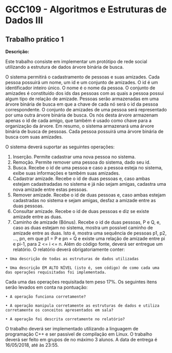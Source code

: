 # GCC109 - Algoritmos e Estruturas de Dados III
## Trabalho prático 1

<b> Descrição: </b>

Este trabalho consiste em implementar um protótipo de rede social utilizando a estrutura de dados árvore binária de busca.

O sistema permitirá o cadastramento de pessoas e suas amizades. Cada pessoa possuirá um nome, um id e um conjunto de amizades. O id é um identificador inteiro único. O nome é o nome da pessoa. O conjunto de amizades é constituído dos ids das pessoas com as quais a pessoa possui algum tipo de relação de amizade.
Pessoas serão armazenadas em uma árvore binária de busca em que a chave de cada nó será o id da pessoa correspondente. O conjunto de amizades de uma pessoa será representado por uma outra árvore binária de busca. Os nós desta árvore armazenam apenas o id de cada amigo, que também é usado como chave para a
organização da árvore.
Em resumo, o sistema armazenará uma árvore binária de busca de pessoas. Cada pessoa possuirá uma árvore binária de busca com suas amizades.

O sistema deverá suportar as seguintes operações:
  1. Inserção. Permite cadastrar uma nova pessoa no sistema.
  2. Remoção. Permite remover uma pessoa do sistema, dado seu id.
  3. Busca. Recebe o id de uma pessoa e caso a pessoa esteja no sistema, exibe suas informações e também suas amizades.
  4. Cadastrar amizade. Recebe o id de duas pessoas e, caso ambas estejam cadastradadas no sistema e já não sejam amigas, cadastra uma nova amizade entre estas pessoas. 
  5. Remover amizade. Recebe o id de duas pessoas e, caso ambas estejam cadastradas no sistema e sejam amigas, desfaz a amizade entre as duas pessoas.
  6. Consultar amizade. Recebe o id de duas pessoas e diz se existe amizade entre as duas.
  7. Caminho de amizade (Bônus). Recebe o id de duas pessoas, P e Q, e, caso as duas estejam no sistema, mostra um possível caminho de amizade entre as duas. Isto é, mostra uma sequência de pessoas p1, p2, …, pn, em que p1 = P e pn = Q e existe uma relação de amizade entre pi e pi-1, para 2 <= i <= n. Além do código fonte, deverá ser entregue um relatório. O relatório deverá obrigatoriamente conter:
    
    • Uma descrição de todas as estruturas de dados utilizadas
    
    • Uma descrição EM ALTO NÍVEL (isto é, sem código) de como cada uma das operações requisitadas foi implementada.

Cada uma das operações requisitada tem peso 17%. Os seguintes itens serão levados em conta na pontuação:
  
    • A operação funciona corretamente?
  
    • A operação manipula corretamente as estruturas de dados e utiliza corretamente os conceitos apresentados em sala?
 
    • A operação foi descrita corretamente no relatório?

O trabalho deverá ser implementado utilizando a linguagem de programação C++ e ser passível de compilação em Linux. O trabalho deverá ser feito em grupos de no máximo 3 alunos. A data de entrega é 16/05/2018, até às 23:55.
